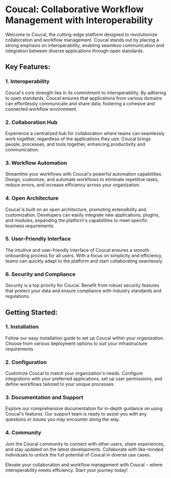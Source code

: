 # Coucal: Collaborative Workflow Management with Interoperability

Welcome to Coucal, the cutting-edge platform designed to revolutionize collaboration and workflow management. Coucal
stands out by placing a strong emphasis on interoperability, enabling seamless communication and integration between
diverse applications through open standards.

## Key Features:

### 1. Interoperability

Coucal's core strength lies in its commitment to interoperability. By adhering to open standards, Coucal ensures that
applications from various domains can effortlessly communicate and share data, fostering a cohesive and connected
workflow environment.

### 2. Collaboration Hub

Experience a centralized hub for collaboration where teams can seamlessly work together, regardless of the applications
they use. Coucal brings people, processes, and tools together, enhancing productivity and communication.

### 3. Workflow Automation

Streamline your workflows with Coucal's powerful automation capabilities. Design, customize, and automate workflows
to eliminate repetitive tasks, reduce errors, and increase efficiency across your organization.

### 4. Open Architecture

Coucal is built on an open architecture, promoting extensibility and customization. Developers can easily integrate
new applications, plugins, and modules, expanding the platform's capabilities to meet specific business requirements.

### 5. User-Friendly Interface

The intuitive and user-friendly interface of Coucal ensures a smooth onboarding process for all users. With a focus on
simplicity and efficiency, teams can quickly adapt to the platform and start collaborating seamlessly.

### 6. Security and Compliance

Security is a top priority for Coucal. Benefit from robust security features that protect your data and ensure
compliance with industry standards and regulations.

## Getting Started:

### 1. Installation

Follow our easy installation guide to set up Coucal within your organization. Choose from various deployment options
to suit your infrastructure requirements.

### 2. Configuration

Customize Coucal to match your organization's needs. Configure integrations with your preferred applications, set up
user permissions, and define workflows tailored to your unique processes.

### 3. Documentation and Support

Explore our comprehensive documentation for in-depth guidance on using Coucal's features. Our support team is ready
to assist you with any questions or issues you may encounter along the way.

### 4. Community

Join the Coucal community to connect with other users, share experiences, and stay updated on the latest developments.
Collaborate with like-minded individuals to unlock the full potential of Coucal in diverse use cases.

Elevate your collaboration and workflow management with Coucal – where interoperability meets efficiency. Start your
journey today!